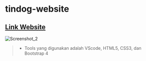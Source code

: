 # tindog-website

## [Link Website](https://app.netlify.com/sites/practical-bhabha-3fda51/overview)

![Screenshot_2](https://user-images.githubusercontent.com/34154595/128299845-f0a68e76-16db-44c1-9093-a4502595ff58.png)

> - Tools yang digunakan adalah VScode, HTML5, CSS3, dan Bootstrap 4
